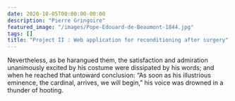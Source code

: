 ```yaml
---
date: 2020-10-05T00:00:00-00:00
description: "Pierre Gringoire"
featured_image: "/images/Pope-Edouard-de-Beaumont-1844.jpg"
tags: []
title: "Project II : Web application for reconditioning after surgery"
---
```


Nevertheless, as be harangued them, the satisfaction and admiration
unanimously excited by his costume were dissipated by his words; and when
he reached that untoward conclusion: “As soon as his illustrious eminence,
the cardinal, arrives, we will begin,” his voice was drowned in a thunder
of hooting.
